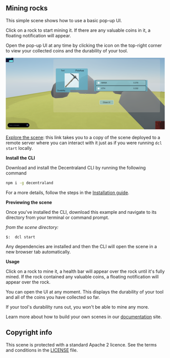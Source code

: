## Mining rocks

This simple scene shows how to use a basic pop-up UI.

Click on a rock to start mining it. If there are any valuable coins in it, a floating notification will appear.

Open the pop-up UI at any time by clicking the icon on the top-right corner to view your collected coins and the durability of your tool.


![](screenshot/screenshot.png)

[Explore the scene](https://export-yqpmitxemk.now.sh): this link takes you to a copy of the scene deployed to a remote server where you can interact with it just as if you were running `dcl start` locally.

**Install the CLI**

Download and install the Decentraland CLI by running the following command

```bash
npm i -g decentraland
```

For a more details, follow the steps in the [Installation guide](https://docs.decentraland.org/documentation/installation-guide/).


**Previewing the scene**

Once you've installed the CLI, download this example and navigate to its directory from your terminal or command prompt.

_from the scene directory:_

```
$:  dcl start
```

Any dependencies are installed and then the CLI will open the scene in a new browser tab automatically.

**Usage**

Click on a rock to mine it, a health bar will appear over the rock until it's fully mined. If the rock contained any valuable coins, a floating notification will appear over the rock.

You can open the UI at any moment. This displays the durability of your tool and all of the coins you have collected so far.

If your tool's durability runs out, you won't be able to mine any more.


Learn more about how to build your own scenes in our [documentation](https://docs.decentraland.org/) site.

## Copyright info

This scene is protected with a standard Apache 2 licence. See the terms and conditions in the [LICENSE](/LICENSE) file.